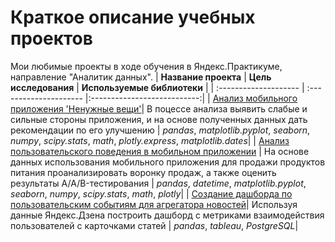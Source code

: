 # Краткое описание учебных проектов
Мои любимые проекты в ходе обучения в Яндекс.Практикуме, направление "Аналитик данных".
| **Название проекта**        | **Цель исследования**                 | **Используемые библиотеки**  | 
| :--------------------  | :---------------------  |:---------------------------:|
| [Анализ мобильного приложения 'Ненужные вещи'](https://github.com/ermvkova/Yandex_Praktikum_projects/tree/main/%D0%90%D0%BD%D0%B0%D0%BB%D0%B8%D0%B7%20%D0%BC%D0%BE%D0%B1%D0%B8%D0%BB%D1%8C%D0%BD%D0%BE%D0%B3%D0%BE%20%D0%BF%D1%80%D0%B8%D0%BB%D0%BE%D0%B6%D0%B5%D0%BD%D0%B8%D1%8F%20'%D0%9D%D0%B5%D0%BD%D1%83%D0%B6%D0%BD%D1%8B%D0%B5%20%D0%B2%D0%B5%D1%89%D0%B8')| В поцессе анализа выявить слабые и сильные стороны приложения, и на основе полученных данных дать рекомендации по его улучшению | *pandas*, *matplotlib.pyplot*, *seaborn*, *numpy*, *scipy.stats*, *math*, *plotly.express*, *matplotlib.dates*| 
| [Анализ пользовательского поведения в мобильном приложении](https://github.com/ermvkova/Yandex_Praktikum_projects/tree/main/%D0%90%D0%BD%D0%B0%D0%BB%D0%B8%D0%B7%20%D0%BF%D0%BE%D0%BB%D1%8C%D0%B7%D0%BE%D0%B2%D0%B0%D1%82%D0%B5%D0%BB%D1%8C%D1%81%D0%BA%D0%BE%D0%B3%D0%BE%20%D0%BF%D0%BE%D0%B2%D0%B5%D0%B4%D0%B5%D0%BD%D0%B8%D1%8F%20%D0%B2%20%D0%BC%D0%BE%D0%B1%D0%B8%D0%BB%D1%8C%D0%BD%D0%BE%D0%BC%20%D0%BF%D1%80%D0%B8%D0%BB%D0%BE%D0%B6%D0%B5%D0%BD%D0%B8%D0%B8) | На основе данных использования мобильного приложения для продажи продуктов питания проанализировать воронку продаж, а также оценить результаты A/A/B-тестирования | *pandas*, *datetime*, *matplotlib.pyplot*, *seaborn*, *numpy*, *scipy.stats*, *math*, *plotly*|
| [Создание дашборда по пользовательским событиям для агрегатора новостей](https://github.com/ermvkova/Yandex_Praktikum_projects/tree/main/%D0%A1%D0%BE%D0%B7%D0%B4%D0%B0%D0%BD%D0%B8%D0%B5%20%D0%B4%D0%B0%D1%88%D0%B1%D0%BE%D1%80%D0%B4%D0%B0%20%D0%BF%D0%BE%20%D0%BF%D0%BE%D0%BB%D1%8C%D0%B7%D0%BE%D0%B2%D0%B0%D1%82%D0%B5%D0%BB%D1%8C%D1%81%D0%BA%D0%B8%D0%BC%20%D1%81%D0%BE%D0%B1%D1%8B%D1%82%D0%B8%D1%8F%D0%BC%20%D0%B4%D0%BB%D1%8F%20%D0%B0%D0%B3%D1%80%D0%B5%D0%B3%D0%B0%D1%82%D0%BE%D1%80%D0%B0%20%D0%BD%D0%BE%D0%B2%D0%BE%D1%81%D1%82%D0%B5%D0%B9)| Используя данные Яндекс.Дзена построить дашборд с метриками взаимодействия пользователей с карточками статей | *pandas*, *tableau*, *PostgreSQL*|

